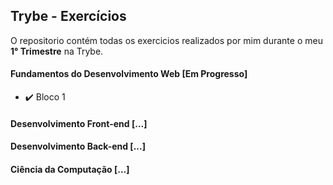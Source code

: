 ## Trybe - Exercícios
O repositorio contém todas os exercicios realizados por mim durante o meu <b>1° Trimestre</b> na Trybe.

#### Fundamentos do Desenvolvimento Web [Em Progresso]

- :heavy_check_mark: Bloco 1

#### Desenvolvimento Front-end [...]

#### Desenvolvimento Back-end [...]

#### Ciência da Computação [...]
